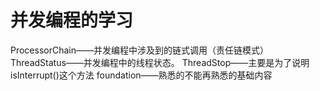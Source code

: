 # 并发编程的学习
ProcessorChain——并发编程中涉及到的链式调用（责任链模式）
ThreadStatus——并发编程中的线程状态。
ThreadStop——主要是为了说明isInterrupt()这个方法
foundation——熟悉的不能再熟悉的基础内容
